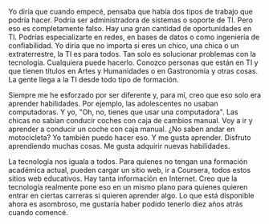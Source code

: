 Yo diría que cuando empecé, pensaba que había dos tipos de trabajo que podría hacer. Podría ser administradora de sistemas o soporte de TI. Pero eso es completamente falso. Hay una gran cantidad de oportunidades en TI. Podrías especializarte en redes, en bases de datos o como ingeniería de confiabilidad. Yo diría que no importa si eres un chico, una chica o un extraterrestre, la TI es para todos. Tan solo es solucionar problemas con la tecnología. Cualquiera puede hacerlo. Conozco personas que están en TI y que tienen títulos en Artes y Humanidades o en Gastronomía y otras cosas. La gente llega a la TI desde todo tipo de formación.

Siempre me he esforzado por ser diferente y, para mí, creo que eso solo era aprender habilidades. Por ejemplo, las adolescentes no usaban computadoras. Y yo, "Oh, no, tienes que usar una computadora". Las chicas no sabían conducir coches con caja de cambios manual. Voy a ir y aprender a conducir un coche con caja manual. ¿No saben andar en motocicleta? Yo también puedo hacer eso. Y me gusta aprender. Disfruto aprendiendo muchas cosas. Me gusta adquirir nuevas habilidades.

La tecnología nos iguala a todos. Para quienes no tengan una formación académica actual, pueden cargar un sitio web, ir a Coursera, todos estos sitios web educativos. Hay tanta información en Internet. Creo que la tecnología realmente pone eso en un mismo plano para quienes quieren entrar en ciertas carreras si quieren aprender algo. Lo que está disponible ahora es asombroso, me gustaría haber podido tenerlo diez años atrás cuando comencé.
